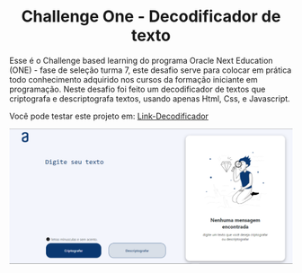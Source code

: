 <h1 align="center"> Challenge One - Decodificador de texto </h1>
  <p>
    Esse é o Challenge based learning do programa Oracle Next Education (ONE) - fase de seleção turma 7, este desafio 
    serve para colocar em prática todo conhecimento adquirido nos cursos da formação iniciante em programação.
    Neste desafio foi feito um decodificador de textos que criptografa e descriptografa textos, usando apenas Html, Css, e Javascript.
  </p>
<p>Você pode testar este projeto em: <a href="https://decodificador-de-texto-navy-phi.vercel.app/" target="_blank">Link-Decodificador</a></p>
<a href="https://decodificador-de-texto-navy-phi.vercel.app/" target="_blank">
<img src="Decodificador de texto/assets/images/print.PNG">
</a>
